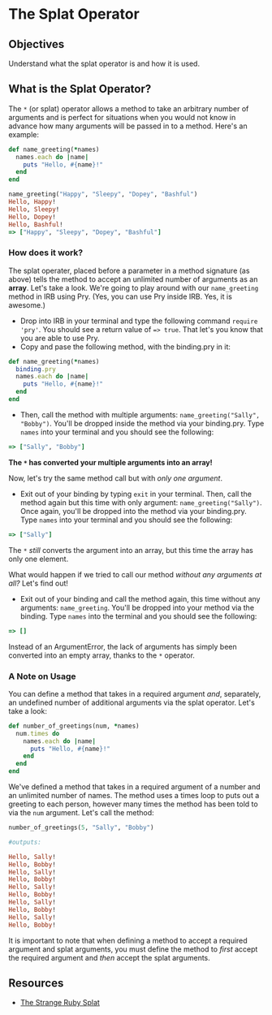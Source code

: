 # The Splat Operator

## Objectives

Understand what the splat operator is and how it is used. 

## What is the Splat Operator?

The `*` (or splat) operator allows a method to take an arbitrary number of arguments and is perfect for situations when you would not know in advance how many arguments will be passed in to a method.  Here's an example:

```ruby
def name_greeting(*names)
  names.each do |name|
    puts "Hello, #{name}!"
  end
end

name_greeting("Happy", "Sleepy", "Dopey", "Bashful")
Hello, Happy!
Hello, Sleepy!
Hello, Dopey!
Hello, Bashful!
=> ["Happy", "Sleepy", "Dopey", "Bashful"]
```

### How does it work?

The splat operater, placed before a parameter in a method signature (as above) tells the method to accept an unlimited number of arguments as an **array**. Let's take a look. We're going to play around with our `name_greeting` method in IRB using Pry. (Yes, you can use Pry inside IRB. Yes, it is awesome.)

* Drop into IRB in your terminal and type the following command `require 'pry'`. You should see a return value of `=> true`. That let's you know that you are able to use Pry. 
* Copy and pase the following method, with the binding.pry in it: 

```ruby
def name_greeting(*names)
  binding.pry
  names.each do |name|
    puts "Hello, #{name}!"
  end
end
```

* Then, call the method with multiple arguments: `name_greeting("Sally", "Bobby")`. You'll be dropped inside the method via your binding.pry. Type `names` into your terminal and you should see the following: 

```ruby
=> ["Sally", "Bobby"]
```

**The `*` has converted your multiple arguments into an array!**

Now, let's try the same method call but with *only one argument*.

* Exit out of your binding by typing `exit` in your terminal. Then, call the method again but this time with only argument: `name_greeting("Sally")`. Once again, you'll be dropped into the method via your binding.pry. Type `names` into your terminal and you should see the following: 

```ruby
=> ["Sally"]
```

The `*` *still* converts the argument into an array, but this time the array has only one element. 

What would happen if we tried to call our method *without any arguments at all?* Let's find out!

* Exit out of your binding and call the method again, this time without any arguments: `name_greeting`. You'll be dropped into your method via the binding. Type `names` into the terminal and you should see the following: 

```ruby
=> []
```

Instead of an ArgumentError, the lack of arguments has simply been converted into an empty array, thanks to the `*` operator. 

### A Note on Usage

You can define a method that takes in a required argument *and*, separately, an undefined number of additional arguments via the splat operator. Let's take a look: 

```ruby
def number_of_greetings(num, *names)
  num.times do 
    names.each do |name|
      puts "Hello, #{name}!"
    end
  end
end
```

We've defined a method that takes in a required argument of a number and an unlimited number of names. The method uses a times loop to puts out a greeting to each person, however many times the method has been told to via the `num` argument. Let's call the method: 

```ruby
number_of_greetings(5, "Sally", "Bobby")

#outputs:

Hello, Sally!
Hello, Bobby!
Hello, Sally!
Hello, Bobby!
Hello, Sally!
Hello, Bobby!
Hello, Sally!
Hello, Bobby!
Hello, Sally!
Hello, Bobby!
```

It is important to note that when defining a method to accept a required argument and splat arguments, you must define the method to *first* accept the required argument and *then* accept the splat arguments. 


## Resources 

* [The Strange Ruby Splat](https://endofline.wordpress.com/2011/01/21/the-strange-ruby-splat/)